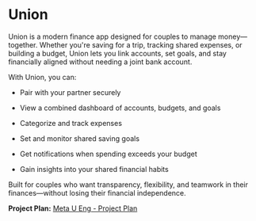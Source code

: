 # Union

Union is a modern finance app designed for couples to manage money—together. Whether you're saving for a trip, tracking shared expenses, or building a budget, Union lets you link accounts, set goals, and stay financially aligned without needing a joint bank account.

With Union, you can:

- Pair with your partner securely

- View a combined dashboard of accounts, budgets, and goals

- Categorize and track expenses

- Set and monitor shared saving goals

- Get notifications when spending exceeds your budget

- Gain insights into your shared financial habits

Built for couples who want transparency, flexibility, and teamwork in their finances—without losing their financial independence.


**Project Plan:** [Meta U Eng - Project Plan](https://docs.google.com/document/d/1RWj0f8nT2Vqfz24rBwgXz-8atkTkplsZzBFWUS4pOO4/edit?usp=sharing)
